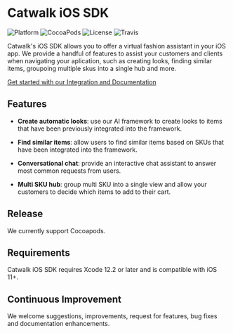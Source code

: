 # Catwalk iOS SDK
![Platform](https://img.shields.io/cocoapods/p/Catwalk) ![CocoaPods](https://img.shields.io/cocoapods/v/Catwalk?color=green) ![License](https://img.shields.io/cocoapods/l/Catwalk) ![Travis](https://img.shields.io/travis/com/catwalkhub/Catwalk)


Catwalk's iOS SDK allows you to offer a virtual fashion assistant in your iOS app. We provide a handful of features to assist your customers and clients when navigating your aplication, such as creating looks, finding similar items, groupoing multiple skus into a single hub and more.

[Get started with our Integration and Documentation](https://dash.readme.com/project/catwalk/v0.9/docs/sdk)


## Features

- **Create automatic looks**: use our AI framework to create looks to items that have been previously integrated into the framework.


-  **Find similar items**: allow users to find similar items based on SKUs that have been integrated into the framework.


- **Conversational chat**: provide an interactive chat assistant to answer most common requests from users.


- **Multi SKU hub**: group multi SKU into a single view and allow your customers to decide which items to add to their cart.


## Release

We currently support Cocoapods.

## Requirements

Catwalk iOS SDK requires Xcode 12.2 or later and is compatible with iOS 11+.

## Continuous Improvement

We welcome suggestions, improvements, request for features, bug fixes and documentation enhancements.
